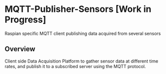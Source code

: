 # MQTT-Publisher-Sensors [Work in Progress]
Raspian specific MQTT client publishing data acquired from several sensors
 

## Overview
Client side Data Acquisition Platform to gather sensor data at different time rates, and publish it to a subscribed server using the MQTT protocol.
